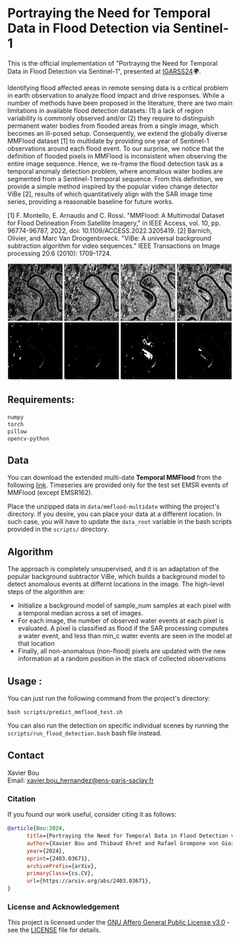 # Portraying the Need for Temporal Data in Flood Detection via Sentinel-1

This is the official implementation of "Portraying the Need for Temporal Data in Flood Detection via Sentinel-1", presented at [IGARSS24](https://www.2024.ieeeigarss.org/)🌍.

Identifying flood affected areas in remote sensing data is a critical problem in earth observation to analyze flood impact and drive responses. While a number of methods have been proposed in the literature, there are two main limitations in available flood detection datasets: (1) a lack of region variability is commonly observed and/or (2) they require to distinguish permanent water bodies from flooded areas from a single image, which becomes an ill-posed setup. Consequently, we extend the globally diverse MMFlood dataset [1] to multidate by providing one year of Sentinel-1 observations around each flood event. To our surprise, we notice that the definition of flooded pixels in MMFlood is inconsistent when observing the entire image sequence. Hence, we re-frame the flood detection task as a temporal anomaly detection problem, where anomalous water bodies are segmented from a Sentinel-1 temporal sequence. From this definition, we provide a simple method inspired by the popular video change detector ViBe [2], results of which quantitatively align with the SAR image time series, providing a reasonable baseline for future works.

[1] F. Montello, E. Arnaudo and C. Rossi. "MMFlood: A Multimodal Dataset for Flood Delineation From Satellite Imagery," in IEEE Access, vol. 10, pp. 96774-96787, 2022, doi: 10.1109/ACCESS.2022.3205419. 
[2] Barnich, Olivier, and Marc Van Droogenbroeck. "ViBe: A universal background subtraction algorithm for video sequences." IEEE Transactions on Image processing 20.6 (2010): 1709-1724.

![Alt text](./assets/teaser.png)

## Requirements:
    numpy
    torch
    pillow
    opencv-python

## Data
You can download the extended multi-date **Temporal MMFlood** from the following [link](https://zenodo.org/records/12805033). Timeseries are provided only for the test set EMSR events of MMFlood (except EMSR162).

Place the unzipped data in `data/mmflood-multidate` withing the project's directory. If you desire, you can place your data at a different location. In such case, you will have to update the `data_root` variable in the bash scripts provided in the `scripts/` directory.

## Algorithm
The approach is completely unsupervised, and it is an adaptation of the popular background subtractor ViBe, which builds a background model to detect anomalous events at differnt locations in the image. The high-level steps of the algorithm are:
* Initialize a background model of sample_num samples at each pixel with a temporal median across a set of images.
* For each image, the number of observed water events at each pixel is evaluated. A pixel is classified as flood if the SAR processing computes a water event, and less than min_c water events are seen in the model at that location
* Finally, all non-anomalous (non-flood) pixels are updated with the new information at a random position in the stack of collected observations

## Usage :
You can just run the following command from the project's directory:

```Shell
bash scripts/predict_mmflood_test.sh
```
You can also run the detection on specific individual scenes by running the `scripts/run_flood_detection.bash` bash file instead.

## Contact
Xavier Bou\
Email: xavier.bou_hernandez@ens-paris-saclay.fr

### Citation
If you found our work useful, consider citing it as follows:
```bibtex
@article{Bou:2024,
      title={Portraying the Need for Temporal Data in Flood Detection via Sentinel-1}, 
      author={Xavier Bou and Thibaud Ehret and Rafael Grompone von Gioi and Jeremy Anger},
      year={2024},
      eprint={2403.03671},
      archivePrefix={arXiv},
      primaryClass={cs.CV},
      url={https://arxiv.org/abs/2403.03671}, 
}
```

### License and Acknowledgement
This project is licensed under the [GNU Affero General Public License v3.0](LICENSE) - see the [LICENSE](LICENSE) file for details.